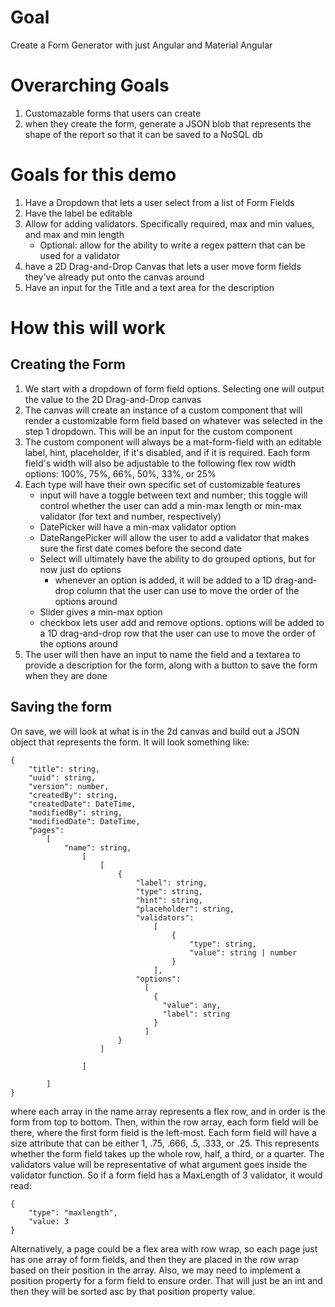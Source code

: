 # Goal
Create a Form Generator with just Angular and Material Angular

# Overarching Goals
1. Customazable forms that users can create
2. when they create the form, generate a JSON blob that represents the shape of the report so that it can be saved to a NoSQL db

# Goals for this demo
1. Have a Dropdown that lets a user select from a list of Form Fields
2. Have the label be editable
3. Allow for adding validators. Specifically required, max and min values, and max and min length
    - Optional: allow for the ability to write a regex pattern that can be used for a validator
4. have a 2D Drag-and-Drop Canvas that lets a user move form fields they've already put onto the canvas around
5. Have an input for the Title and a text area for the description

# How this will work

## Creating the Form
1. We start with a dropdown of form field options. Selecting one will output the value to the 2D Drag-and-Drop canvas
2. The canvas will create an instance of a custom component that will render a customizable form field based on whatever was selected in the step 1 dropdown. This will be an input for the custom component
3. The custom component will always be a mat-form-field with an editable label, hint, placeholder, if it's disabled, and if it is required. Each form field's width will also be adjustable to the following flex row width options: 100%, 75%, 66%, 50%, 33%, or 25%
4. Each type will have their own specific set of customizable features
    - input will have a toggle between text and number; this toggle will control whether the user can add a min-max length or min-max validator (for text and number, respectively)
    - DatePicker will have a min-max validator option
    - DateRangePicker will allow the user to add a validator that makes sure the first date comes before the second date
    - Select will ultimately have the ability to do grouped options, but for now just do options
        - whenever an option is added, it will be added to a 1D drag-and-drop column that the user can use to move the order of the options around
    - Slider gives a min-max option
    - checkbox lets user add and remove options. options will be added to a 1D drag-and-drop row that the user can use to move the order of the options around
5. The user will then have an input to name the field and a textarea to provide a description for the form, along with a button to save the form when they are done

## Saving the form
On save, we will look at what is in the 2d canvas and build out a JSON object that represents the form. It will look something like:

```
{
    "title": string,
    "uuid": string,
    "version": number,
    "createdBy": string,
    "createdDate": DateTime,
    "modifiedBy": string,
    "modifiedDate": DateTime,
    "pages":
        [
            "name": string,
                [
                    [
                        {
                            "label": string,
                            "type": string,
                            "hint": string,
                            "placeholder": string,
                            "validators":
                                [
                                    {
                                        "type": string,
                                        "value": string | number
                                    }
                                ],
                            "options":
                              [
                                {
                                  "value": any,
                                  "label": string
                                }
                              ]
                        }
                    ]

                ]

        ]
}
```

where each array in the name array represents a flex row, and in order is the form from top to bottom.
Then, within the row array, each form field will be there, where the first form field is the left-most.
Each form field will have a size attribute that can be either 1, .75, .666, .5, .333, or .25. This represents whether the form field takes up the whole row, half, a third, or a quarter. The validators value will be representative of what argument goes inside the validator function. So if a form field has a MaxLength of 3 validator, it would read:
```
{
    "type": "maxlength",
    "value: 3
}
```

Alternatively, a page could be a flex area with row wrap, so each page just has one array of form fields, and then they are placed in the row wrap based on their position in the array.
Also, we may need to implement a position property for a form field to ensure order. That will just be an int and then they will be sorted asc by that position property value.
